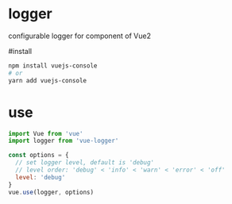 # logger
configurable logger for component of Vue2

#install
```sh
npm install vuejs-console
# or
yarn add vuejs-console
```
# use
```javascript
import Vue from 'vue'
import logger from 'vue-logger'

const options = {
  // set logger level, default is 'debug'
  // level order: 'debug' < 'info' < 'warn' < 'error' < 'off'
  level: 'debug'
}
vue.use(logger, options)
```
